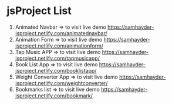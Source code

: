 # jsProject List
1. Animated Navbar => to visit live demo https://samhayder-jsproject.netlify.com/animatednavbar/
2. Animation Form => to visit live demo https://samhayder-jsproject.netlify.com/animationform/
3. Tap Music APP => to visit live demo https://samhayder-jsproject.netlify.com/tapmusicapp/
4. Book List App => to visit live demo https://samhayder-jsproject.netlify.com/booklistapp/
5. Weight Converter App => to visit live demo https://samhayder-jsproject.netlify.com/weightconverter/
6. Bookmarks list => to visit live demo https://samhayder-jsproject.netlify.com/bookmark/
